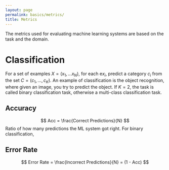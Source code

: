 ```yaml
---
layout: page
permalink: basics/metrics/
title: Metrics
---
```

The metrics used for evaluating machine learning systems are based on the task and the domain. 

# Classification
For a set of examples $X = (x_1,...x_N)$, for each e$x_i$, predict a category $c_i$ from the set $C=(c_1,...,c_K)$. An example of classification is the object recognition, where given an image, you try to predict the object. If $K=2$, the task is called binary classification task, otherwise a multi-class classification task.

## Accuracy
$$
Acc = \frac{Correct Predictions}{N} 
$$
Ratio of how many predictions the ML system got right.
For binary classification, 
$$
$$

## Error Rate
$$ 
Error Rate = \frac{Incorrect Predictions}{N} = (1 - Acc)
$$
